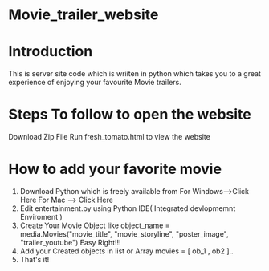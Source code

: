 # Movie_trailer_website

# Introduction

This is server site code which is wriiten in python which takes you to a great experience of enjoying your favourite Movie trailers.

# Steps To follow to open the website

Download Zip File
Run fresh_tomato.html to view the website

# How to add your favorite movie

1. Download Python which is freely available from 
For Windows-->Click Here 
For Mac --> Click Here
2. Edit entertainment.py using Python IDE( Integrated devlopmemnt Enviroment )
3. Create Your Movie Object like 
object_name = media.Movies("movie_title", "movie_storyline", "poster_image", "trailer_youtube") 
Easy Right!!!
4. Add your Created objects in list or Array
movies = [ ob_1 , ob2 ].. 
5. That's it!
